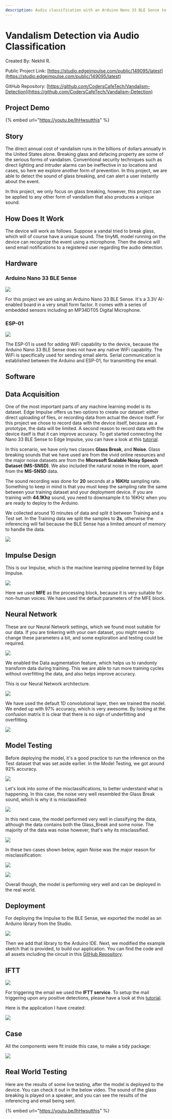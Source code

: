```yaml
---
description: Audio classification with an Arduino Nano 33 BLE Sense to detect the sound of glass breaking.
---
```


# Vandalism Detection via Audio Classification 

Created By:
Nekhil R. 

Public Project Link:
[https://studio.edgeimpulse.com/public/149095/latest](https://studio.edgeimpulse.com/public/149095/latest)

GitHub Repository:
[https://github.com/CodersCafeTech/Vandalism-Detection](https://github.com/CodersCafeTech/Vandalism-Detection)

## Project Demo

{% embed url="https://youtu.be/lhHwsutthis" %}

## Story

The direct annual cost of vandalism runs in the billions of dollars annually in the United States alone. Breaking glass and defacing property are some of the serious forms of vandalism. Conventional security techniques such as direct lighting and intruder alarms can be ineffective in so locations and cases, so here we explore another form of prevention. In this project, we are able to detect the sound of glass breaking, and can alert a user instantly about the event. 

In this project, we only focus on glass breaking, however, this project can be applied to any other form of vandalism that also produces a unique sound.

## How Does It Work

The device will work as follows. Suppose a vandal tried to break glass, which will of course have a unique sound.  The tinyML model running on the device can recognize the event using a microphone. Then the device will send email notifications to a registered user regarding the audio detection.

## Hardware

### Arduino Nano 33 BLE Sense 
 
![](.gitbook/assets/vandalism-detection-audio-classification/nano-33-BLE-sense.jpg) 

For this project we are using an Arduino Nano 33 BLE Sense. It's a 3.3V AI-enabled board in a very small form factor. It comes with a series of embedded sensors including an MP34DT05 Digital Microphone.
 
### ESP-01   

![](.gitbook/assets/vandalism-detection-audio-classification/esp01.jpg)

The ESP-01 is used for adding WiFi capability to the device, because the Arduino Nano 33 BLE Sense does not have any native WiFi capability. The WiFi is specifically used for sending email alerts. Serial communication is established between the Arduino and ESP-01, for transmitting the email.

## Software    
  
## Data Acquisition
   
One of the most important parts of any machine learning model is its dataset. Edge Impulse offers us two options to create our dataset: either direct uploading of files, or recording data from actual the device itself. For this project we chose to record data with the device itself, because as a prototype, the data will be limited. A second reason to record data with the device itself is that it can improve accuracy. To get started connecting the Nano 33 BLE Sense to Edge Impulse, you can have a look at this [tutorial](https://docs.edgeimpulse.com/docs/development-platforms/officially-supported-mcu-targets/arduino-nano-33-ble-sense).

In this scenario, we have only two classes **Glass Break**, and **Noise**. Glass breaking sounds that we have used are from the vivid online resources and the major noise datasets are from the **Microsoft Scalable Noisy Speech Dataset (MS-SNSD)**. We also included the natural noise in the room, apart from the **MS-SNSD** data.

The sound recording was done for **20** seconds at a **16KHz** sampling rate. Something to keep in mind is that you must keep the sampling rate the same between your training dataset and your deployment device. If you are training with **44.1Khz** sound, you need to downsample it to 16KHz when you are ready to deploy to the Arduino.

We collected around 10 minutes of data and split it between Training and a Test set. In the Training data we split the samples to **2s**, otherwise the inferencing will fail because the BLE Sense has a limited amount of memory to handle the data.

![](.gitbook/assets/vandalism-detection-audio-classification/data-acquistion.jpg)
     
## Impulse Design    

This is our Impulse, which is the machine learning pipeline termed by Edge Impulse.

![](.gitbook/assets/vandalism-detection-audio-classification/impulse-design.jpg) 

Here we used **MFE** as the processing block, because it is very suitable for non-human voices. We have used the default parameters of the MFE block.

## Neural Network

These are our Neural Network settings, which we found most suitable for our data. If you are tinkering with your own dataset, you might need to change these parameters a bit, and some exploration and testing could be required.
 
![](.gitbook/assets/vandalism-detection-audio-classification/neural-network-settings.jpg)

We enabled the Data augmentation feature, which helps us to randomly transform data during training. This we are able to run more training cycles without overfitting the data, and also helps improve accuracy.

This is our Neural Network architecture.

![](.gitbook/assets/vandalism-detection-audio-classification/neural-network.jpg)

We have used the default 1D convolutional layer, then we trained the model.  We ended up with 97% accuracy, which is very awesome. By looking at the confusion matrix it is clear that there is no sign of underfitting and overfitting.

![](.gitbook/assets/vandalism-detection-audio-classification/model-training-output.jpg)  

## Model Testing   

Before deploying the model, it's a good practice to run the inference on the Test dataset that was set aside earlier. In the Model Testing, we got around 92% accuracy.

![](.gitbook/assets/vandalism-detection-audio-classification/model-testing.jpg)

Let's look into some of the misclassifications, to better understand what is happening. In this case, the noise very well resembled the Glass Break sound, which is why it is misclassified:

![](.gitbook/assets/vandalism-detection-audio-classification/misclassification-1.jpg)

In this next case, the model performed very well in classifying the data, although the data contains both the Glass_Break and some noise.  The majority of the data was noise however, that's why its misclassified.

![](.gitbook/assets/vandalism-detection-audio-classification/misclassification-2.jpg)

In these two cases shown below, again Noise was the major reason for misclassification:
    
![](.gitbook/assets/vandalism-detection-audio-classification/misclassification-3.jpg)
 
![](.gitbook/assets/vandalism-detection-audio-classification/misclassification-4.jpg)

Overall though, the model is performing very well and can be deployed in the real world.

## Deployment

For deploying the Impulse to the BLE Sense, we exported the model as an Arduino library from the Studio.

![](.gitbook/assets/vandalism-detection-audio-classification/deploy.jpg)

Then we add that library to the Arduino IDE. Next, we modified the example sketch that is provided, to build our application. You can find the code and all assets including the circuit in this [GitHub Repository](https://github.com/CodersCafeTech/Vandalism-Detection).

## IFTT
 
![](.gitbook/assets/vandalism-detection-audio-classification/IFTTT.jpg)

For triggering the email we used the **IFTT service**. To setup the mail triggering upon any positive detections, please have a look at this [tutorial](https://www.youtube.com/watch?v=MXqWt7oK4JY).

Here is the application I have created:

![](.gitbook/assets/vandalism-detection-audio-classification/applet.jpg)

## Case

All the components were fit inside this case, to make a tidy package:

![](.gitbook/assets/vandalism-detection-audio-classification/case.jpg)

## Real World Testing     

Here are the results of some live testing, after the model is deployed to the device. You can check it out in the below video. The sound of the glass breaking is played on a speaker, and you can see the results of the inferencing and email being sent.

{% embed url="https://youtu.be/lhHwsutthis" %}
